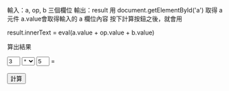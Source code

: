 輸入：a, op, b 三個欄位
輸出：result
用 document.getElementById('a') 取得 a 元件
a.value會取得輸入的 a 欄位內容
按下計算按鈕之後，就會用

<p>result.innerText = eval(a.value + op.value + b.value)</p>
算出結果
<p>
<!DOCTYPE html>
<html>
  <head>
    <meta charset="UTF-8">
    <style>
input { width:30px }      
    </style>
  </head>
  <body>
<script>
  function calculate() {
    var a = document.getElementById('a')
    var op = document.getElementById('op')
    var b = document.getElementById('b')
    var result = document.getElementById('result')
    result.innerText = eval(a.value + op.value + b.value)
  }
</script>    
    <input id="a" type="text" value="3"/>
    <select id="op">
      <option value="+">+</option>
      <option value="-">-</option>
      <option value="*" selected>*</option>
      <option value="/">/</option>
    </select>
<!--    <input id="op" type="text" value="*"/>-->
    <input id="b" type="text" value="5"/>
     = <label id="result"></label><br/><br/>
    <button onclick="calculate()">計算</button>
  </body>
</html>
</p>